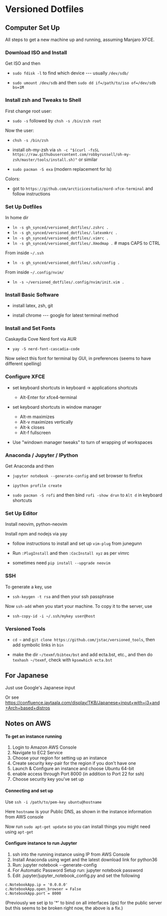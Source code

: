 # Versioned Dotfiles


## Computer Set Up

All steps to get a new machine up and running, assuming Manjaro XFCE.


### Download ISO and Install

Get ISO and then

* `sudo fdisk -l` to find which device --- usually `/dev/sdb/`

* `sudo umount /dev/sdb` and then `sudo dd if=/path/to/iso of=/dev/sdb bs=1M`


### Install zsh and Tweaks to Shell

First change root user:

* `sudo -s` followed by `chsh -s /bin/zsh root`

Now the user:

* `chsh -s /bin/zsh` 

* install oh-my-zsh via `sh -c "$(curl -fsSL https://raw.githubusercontent.com/robbyrussell/oh-my-zsh/master/tools/install.sh)"` or similar

* `sudo pacman -S exa` (modern replacement for ls)

Colors:

* got to `https://github.com/arcticicestudio/nord-xfce-terminal` and follow instructions

### Set Up Dotfiles

In home dir

* `ln -s gh_synced/versioned_dotfiles/.zshrc .`
* `ln -s gh_synced/versioned_dotfiles/.latexmkrc .`
* `ln -s gh_synced/versioned_dotfiles/.vimrc .`
* `ln -s gh_synced/versioned_dotfiles/.Xmodmap .`   # maps CAPS to CTRL

From inside `~/.ssh`

* `ln -s gh_synced/versioned_dotfiles/.ssh/config .`  

From inside `~/.config/nvim/` 

* `ln -s ~/versioned_dotfiles/.config/nvim/init.vim .`


### Install Basic Software

* install latex, zsh, git

* install chrome --- google for latest terminal method

### Install and Set Fonts

Caskaydia Cove Nerd font via AUR

* `yay -S nerd-font-cascadia-code`

Now select this font for terminal by GUI, in preferences 
(seems to have different spelling)


### Configure XFCE

* set keyboard shortcuts in keyboard -> applications shortcuts

  - Alt-Enter for xfce4-terminal

* set keyboard shortcuts in window manager

  - Alt-m maximizes
  - Alt-v maximizes vertically
  - Alt-k closes
  - Alt-f fullscreen

* Use "windown manager tweaks" to turn of wrapping of workspaces


### Anaconda / Jupyter / IPython

Get Anaconda and then

* `jupyter notebook --generate-config` and set browser to firefox

* `ipython profile create`

* `sudo pacman -S rofi` and then bind `rofi -show drun` to `Alt d` in keyboard shortcuts


### Set Up Editor

Install neovim, python-neovim

Install npm and nodejs via yay

* follow instructions to install and set up `vim-plug` from junegunn

* Run `:PlugInstall` and then `:CocInstall xyz` as per vimrc

* sometimes need `pip install --upgrade neovim`


### SSH

To generate a key, use

* `ssh-keygen -t rsa` and then your ssh passphrase

Now `ssh-add` when you start your machine.  To copy it to the server, use

* `ssh-copy-id -i ~/.ssh/mykey user@host`


### Versioned Tools

* `cd ~` and `git clone https://github.com/jstac/versioned_tools`, then add symbolic links in `bin`

* make the dir `~/texmf/bibtex/bst` and add ecta.bst, etc., and then do `texhash ~/texmf`, check with `kpsewhich ecta.bst`



## For Japanese

Just use Google's Japanese input

Or see https://confluence.jaytaala.com/display/TKB/Japanese+input+with+i3+and+Arch+based+distros


## Notes on AWS


#### To get an instance running

1. Login to Amazon AWS Console 
2. Navigate to EC2 Service
3. Choose your region for setting up an instance
6. Create security key-pair for the region if you don't have one
4. Launch & Configure an instance and choose Ubuntu 64-bit
5. enable access through Port 8000 (in addition to Port 22 for ssh)
6. Choose security key you've set up

#### Connecting and set up 

Use `ssh -i /path/to/pem-key ubuntu@hostname`

Here `hostname` is your Public DNS, as shown in the instance information from AWS console

Now run `sudo apt-get update` so you can install things you might need using `apt-get`


#### Configure instance to run Jupyter

1. ssh into the running instance using IP from AWS Console
2. Install Anaconda using wget and the latest download link for python36
3. Run: jupyter notebook --generate-config
4. For Automatic Password Setup run: jupyter notebook password
5. Edit .jupyter/jupyter_notebook_config.py and set the following

```
c.NotebookApp.ip = '0.0.0.0'
c.NotebookApp.open_browser = False
c.NotebookApp.port = 8000 
```

(Previously we set ip to '*' to bind on all interfaces (ips) for the public server but this seems to be broken right now, the above is a fix.)

